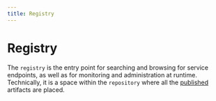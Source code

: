 ```yaml
---
title: Registry
---
```


Registry
===

The `registry` is the entry point for searching and browsing for service endpoints, as well as for monitoring and administration at runtime. Technically, it is a space within the `repository` where all the [published](../publishing/) artifacts are placed.

